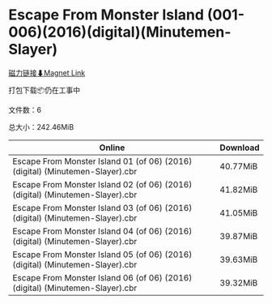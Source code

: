 # Escape From Monster Island (001-006)(2016)(digital)(Minutemen-Slayer)

[磁力链接⬇Magnet Link](magnet:?xt=urn:btih:65ffe14d3b17841b366a0ed46850dcefe17df237&dn=Escape%20From%20Monster%20Island%20%28001-006%29%282016%29%28digital%29%28Minutemen-Slayer%29)

打包下载📦仍在工事中

文件数：6

总大小：242.46MiB

Online | Download
--- | ---
Escape From Monster Island 01 (of 06) (2016) (digital) (Minutemen-Slayer).cbr | 40.77MiB
Escape From Monster Island 02 (of 06) (2016) (digital) (Minutemen-Slayer).cbr | 41.82MiB
Escape From Monster Island 03 (of 06) (2016) (digital) (Minutemen-Slayer).cbr | 41.05MiB
Escape From Monster Island 04 (of 06) (2016) (digital) (Minutemen-Slayer).cbr | 39.87MiB
Escape From Monster Island 05 (of 06) (2016) (digital) (Minutemen-Slayer).cbr | 39.63MiB
Escape From Monster Island 06 (of 06) (2016) (digital) (Minutemen-Slayer).cbr | 39.32MiB
